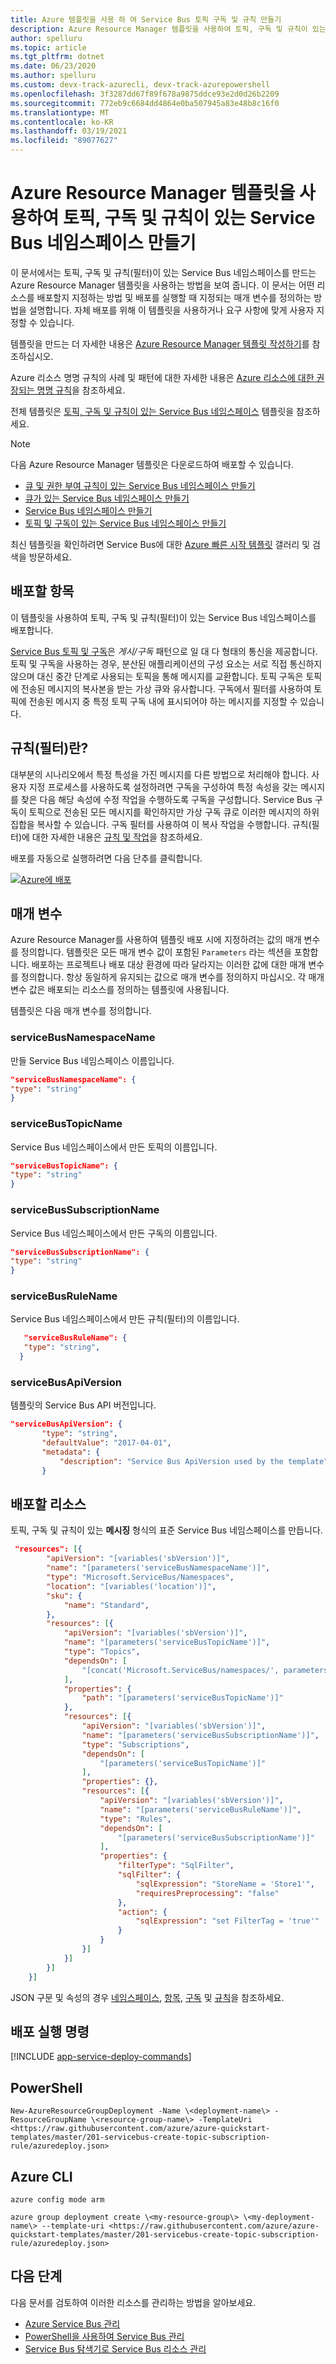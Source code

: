 ```yaml
---
title: Azure 템플릿을 사용 하 여 Service Bus 토픽 구독 및 규칙 만들기
description: Azure Resource Manager 템플릿을 사용하여 토픽, 구독 및 규칙이 있는 Service Bus 네임스페이스 만들기
author: spelluru
ms.topic: article
ms.tgt_pltfrm: dotnet
ms.date: 06/23/2020
ms.author: spelluru
ms.custom: devx-track-azurecli, devx-track-azurepowershell
ms.openlocfilehash: 3f3287dd67f89f678a9875ddce93e2d0d26b2209
ms.sourcegitcommit: 772eb9c6684dd4864e0ba507945a83e48b8c16f0
ms.translationtype: MT
ms.contentlocale: ko-KR
ms.lasthandoff: 03/19/2021
ms.locfileid: "89077627"
---
```

# <a name="create-a-service-bus-namespace-with-topic-subscription-and-rule-using-an-azure-resource-manager-template"></a>Azure Resource Manager 템플릿을 사용하여 토픽, 구독 및 규칙이 있는 Service Bus 네임스페이스 만들기

이 문서에서는 토픽, 구독 및 규칙(필터)이 있는 Service Bus 네임스페이스를 만드는 Azure Resource Manager 템플릿을 사용하는 방법을 보여 줍니다. 이 문서는 어떤 리소스를 배포할지 지정하는 방법 및 배포를 실행할 때 지정되는 매개 변수를 정의하는 방법을 설명합니다. 자체 배포를 위해 이 템플릿을 사용하거나 요구 사항에 맞게 사용자 지정할 수 있습니다.

템플릿을 만드는 더 자세한 내용은 [Azure Resource Manager 템플릿 작성하기][Authoring Azure Resource Manager templates]를 참조하십시오.

Azure 리소스 명명 규칙의 사례 및 패턴에 대한 자세한 내용은 [Azure 리소스에 대한 권장되는 명명 규칙][Recommended naming conventions for Azure resources]을 참조하세요.

전체 템플릿은 [토픽, 구독 및 규칙이 있는 Service Bus 네임스페이스][Service Bus namespace with topic, subscription, and rule] 템플릿을 참조하세요.

> [!NOTE]
> 다음 Azure Resource Manager 템플릿은 다운로드하여 배포할 수 있습니다.
> 
> * [큐 및 권한 부여 규칙이 있는 Service Bus 네임스페이스 만들기](service-bus-resource-manager-namespace-auth-rule.md)
> * [큐가 있는 Service Bus 네임스페이스 만들기](service-bus-resource-manager-namespace-queue.md)
> * [Service Bus 네임스페이스 만들기](service-bus-resource-manager-namespace.md)
> * [토픽 및 구독이 있는 Service Bus 네임스페이스 만들기](service-bus-resource-manager-namespace-topic.md)
> 
> 최신 템플릿을 확인하려면 Service Bus에 대한 [Azure 빠른 시작 템플릿][Azure Quickstart Templates] 갤러리 및 검색을 방문하세요.

## <a name="what-do-you-deploy"></a>배포할 항목

이 템플릿을 사용하여 토픽, 구독 및 규칙(필터)이 있는 Service Bus 네임스페이스를 배포합니다.

[Service Bus 토픽 및 구독](service-bus-queues-topics-subscriptions.md#topics-and-subscriptions)은 *게시/구독* 패턴으로 일 대 다 형태의 통신을 제공합니다. 토픽 및 구독을 사용하는 경우, 분산된 애플리케이션의 구성 요소는 서로 직접 통신하지 않으며 대신 중간 단계로 사용되는 토픽을 통해 메시지를 교환합니다. 토픽 구독은 토픽에 전송된 메시지의 복사본을 받는 가상 큐와 유사합니다. 구독에서 필터를 사용하여 토픽에 전송된 메시지 중 특정 토픽 구독 내에 표시되어야 하는 메시지를 지정할 수 있습니다.

## <a name="what-are-rules-filters"></a>규칙(필터)란?

대부분의 시나리오에서 특정 특성을 가진 메시지를 다른 방법으로 처리해야 합니다. 사용자 지정 프로세스를 사용하도록 설정하려면 구독을 구성하여 특정 속성을 갖는 메시지를 찾은 다음 해당 속성에 수정 작업을 수행하도록 구독을 구성합니다. Service Bus 구독이 토픽으로 전송된 모든 메시지를 확인하지만 가상 구독 큐로 이러한 메시지의 하위 집합을 복사할 수 있습니다. 구독 필터를 사용하여 이 복사 작업을 수행합니다. 규칙(필터)에 대한 자세한 내용은 [규칙 및 작업](service-bus-queues-topics-subscriptions.md#rules-and-actions)을 참조하세요.

배포를 자동으로 실행하려면 다음 단추를 클릭합니다.

[![Azure에 배포](./media/service-bus-resource-manager-namespace-topic/deploybutton.png)](https://portal.azure.com/#create/Microsoft.Template/uri/https%3A%2F%2Fraw.githubusercontent.com%2FAzure%2Fazure-quickstart-templates%2Fmaster%2F201-servicebus-create-topic-subscription-rule%2Fazuredeploy.json)

## <a name="parameters"></a>매개 변수

Azure Resource Manager를 사용하여 템플릿 배포 시에 지정하려는 값의 매개 변수를 정의합니다. 템플릿은 모든 매개 변수 값이 포함된 `Parameters` 라는 섹션을 포함합니다. 배포하는 프로젝트나 배포 대상 환경에 따라 달라지는 이러한 값에 대한 매개 변수를 정의합니다. 항상 동일하게 유지되는 값으로 매개 변수를 정의하지 마십시오. 각 매개 변수 값은 배포되는 리소스를 정의하는 템플릿에 사용됩니다.

템플릿은 다음 매개 변수를 정의합니다.

### <a name="servicebusnamespacename"></a>serviceBusNamespaceName

만들 Service Bus 네임스페이스 이름입니다.

```json
"serviceBusNamespaceName": {
"type": "string"
}
```

### <a name="servicebustopicname"></a>serviceBusTopicName

Service Bus 네임스페이스에서 만든 토픽의 이름입니다.

```json
"serviceBusTopicName": {
"type": "string"
}
```

### <a name="servicebussubscriptionname"></a>serviceBusSubscriptionName

Service Bus 네임스페이스에서 만든 구독의 이름입니다.

```json
"serviceBusSubscriptionName": {
"type": "string"
}
```

### <a name="servicebusrulename"></a>serviceBusRuleName

Service Bus 네임스페이스에서 만든 규칙(필터)의 이름입니다.

```json
   "serviceBusRuleName": {
   "type": "string",
  }
```

### <a name="servicebusapiversion"></a>serviceBusApiVersion

템플릿의 Service Bus API 버전입니다.

```json
"serviceBusApiVersion": { 
       "type": "string", 
       "defaultValue": "2017-04-01", 
       "metadata": { 
           "description": "Service Bus ApiVersion used by the template" 
       }
```

## <a name="resources-to-deploy"></a>배포할 리소스

토픽, 구독 및 규칙이 있는 **메시징** 형식의 표준 Service Bus 네임스페이스를 만듭니다.

```json
 "resources": [{
        "apiVersion": "[variables('sbVersion')]",
        "name": "[parameters('serviceBusNamespaceName')]",
        "type": "Microsoft.ServiceBus/Namespaces",
        "location": "[variables('location')]",
        "sku": {
            "name": "Standard",
        },
        "resources": [{
            "apiVersion": "[variables('sbVersion')]",
            "name": "[parameters('serviceBusTopicName')]",
            "type": "Topics",
            "dependsOn": [
                "[concat('Microsoft.ServiceBus/namespaces/', parameters('serviceBusNamespaceName'))]"
            ],
            "properties": {
                "path": "[parameters('serviceBusTopicName')]"
            },
            "resources": [{
                "apiVersion": "[variables('sbVersion')]",
                "name": "[parameters('serviceBusSubscriptionName')]",
                "type": "Subscriptions",
                "dependsOn": [
                    "[parameters('serviceBusTopicName')]"
                ],
                "properties": {},
                "resources": [{
                    "apiVersion": "[variables('sbVersion')]",
                    "name": "[parameters('serviceBusRuleName')]",
                    "type": "Rules",
                    "dependsOn": [
                        "[parameters('serviceBusSubscriptionName')]"
                    ],
                    "properties": {
                        "filterType": "SqlFilter",
                        "sqlFilter": {
                            "sqlExpression": "StoreName = 'Store1'",
                            "requiresPreprocessing": "false"
                        },
                        "action": {
                            "sqlExpression": "set FilterTag = 'true'"
                        }
                    }
                }]
            }]
        }]
    }]
```

JSON 구문 및 속성의 경우 [네임스페이스](/azure/templates/microsoft.servicebus/namespaces), [항목](/azure/templates/microsoft.servicebus/namespaces/topics), [구독](/azure/templates/microsoft.servicebus/namespaces/topics/subscriptions) 및 [규칙](/azure/templates/microsoft.servicebus/namespaces/topics/subscriptions/rules)을 참조하세요.

## <a name="commands-to-run-deployment"></a>배포 실행 명령

[!INCLUDE [app-service-deploy-commands](../../includes/app-service-deploy-commands.md)]

## <a name="powershell"></a>PowerShell

```powershell-interactive
New-AzureResourceGroupDeployment -Name \<deployment-name\> -ResourceGroupName \<resource-group-name\> -TemplateUri <https://raw.githubusercontent.com/azure/azure-quickstart-templates/master/201-servicebus-create-topic-subscription-rule/azuredeploy.json>
```

## <a name="azure-cli"></a>Azure CLI

```azurecli-interactive
azure config mode arm

azure group deployment create \<my-resource-group\> \<my-deployment-name\> --template-uri <https://raw.githubusercontent.com/azure/azure-quickstart-templates/master/201-servicebus-create-topic-subscription-rule/azuredeploy.json>
```

## <a name="next-steps"></a>다음 단계

다음 문서를 검토하여 이러한 리소스를 관리하는 방법을 알아보세요.

* [Azure Service Bus 관리](service-bus-management-libraries.md)
* [PowerShell을 사용하여 Service Bus 관리](service-bus-manage-with-ps.md)
* [Service Bus 탐색기로 Service Bus 리소스 관리](https://github.com/paolosalvatori/ServiceBusExplorer/releases)

[Authoring Azure Resource Manager templates]: ../azure-resource-manager/templates/template-syntax.md
[Azure Quickstart Templates]: https://azure.microsoft.com/documentation/templates/?term=service+bus
[Learn more about Service Bus topics and subscriptions]: service-bus-queues-topics-subscriptions.md
[Using Azure PowerShell with Azure Resource Manager]: ../azure-resource-manager/management/manage-resources-powershell.md
[Using the Azure CLI for Mac, Linux, and Windows with Azure Resource Management]: ../azure-resource-manager/management/manage-resources-cli.md
[Recommended naming conventions for Azure resources]: /azure/cloud-adoption-framework/ready/azure-best-practices/naming-and-tagging
[Service Bus namespace with topic, subscription, and rule]: https://github.com/Azure/azure-quickstart-templates/blob/master/201-servicebus-create-topic-subscription-rule/
[Service Bus queues, topics, and subscriptions]: service-bus-queues-topics-subscriptions.md
